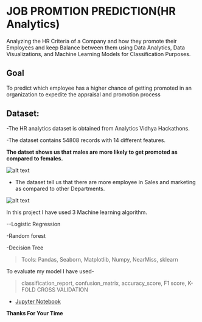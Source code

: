 #  JOB PROMTION PREDICTION(HR Analytics)

Analyzing the HR Criteria of a Company and how they promote their Employees and keep Balance between them using Data Analytics, Data Visualizations, and Machine Learning Models for Classification Purposes.

## Goal
To predict which employee has a higher chance of getting promoted in an organization to expedite the appraisal and promotion process

## Dataset:
-The HR analytics dataset is obtained from Analytics Vidhya Hackathons.

-The dataset contains 54808 records with 14 different features.

**The datset shows us that males are more likely to get promoted as compared to females.**


![alt text](https://github.com/Anas-coder/My-Projects/blob/master/Machine%20Learning%20Projects/JOB%20PROMTION%20PREDICTION/Annotation%202020-09-14%20234823.jpg
)

* The dataset tell us that there are more employee in Sales and marketing as compared to other Departments.

![alt text](https://github.com/Anas-coder/My-Projects/blob/master/Machine%20Learning%20Projects/JOB%20PROMTION%20PREDICTION/Picture.jpg
)


In this project I have used 3 Machine learning algorithm.

--Logistic Regression

-Random forest

-Decision Tree

>Tools: Pandas, Seaborn, Matplotlib, Numpy, NearMiss, sklearn

To evaluate my model I have used-

>classification_report, confusion_matrix, accuracy_score, F1 score, K-FOLD CROSS VALIDATION


- [Jupyter Notebook](https://github.com/Anas-coder/My-Projects/blob/master/Machine%20Learning%20Projects/JOB%20PROMTION%20PREDICTION/(HR%20Analytics)Job%20Promotion%20Prediction.ipynb) 

**Thanks For Your Time**
